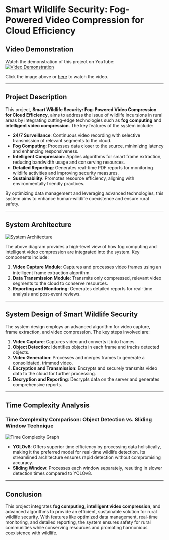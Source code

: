 # Smart Wildlife Security: Fog-Powered Video Compression for Cloud Efficiency

## Video Demonstration

Watch the demonstration of this project on YouTube:  
[![Video Demonstration](https://img.youtube.com/vi/HP0E5seDTeQ/0.jpg)](https://www.youtube.com/watch?v=HP0E5seDTeQ)

Click the image above or [here](https://www.youtube.com/watch?v=HP0E5seDTeQ) to watch the video.

---

## Project Description

This project, **Smart Wildlife Security: Fog-Powered Video Compression for Cloud Efficiency**, aims to address the issue of wildlife incursions in rural areas by integrating cutting-edge technologies such as **fog computing** and **intelligent video compression**. The key features of the system include:

- **24/7 Surveillance**: Continuous video recording with selective transmission of relevant segments to the cloud.
- **Fog Computing**: Processes data closer to the source, minimizing latency and enhancing responsiveness.
- **Intelligent Compression**: Applies algorithms for smart frame extraction, reducing bandwidth usage and conserving resources.
- **Detailed Reporting**: Generates real-time PDF reports for monitoring wildlife activities and improving security measures.
- **Sustainability**: Promotes resource efficiency, aligning with environmentally friendly practices.

By optimizing data management and leveraging advanced technologies, this system aims to enhance human-wildlife coexistence and ensure rural safety.

---

## System Architecture

![System Architecture](![image](https://github.com/user-attachments/assets/7cb0a4c9-7fef-4766-9651-12b06c64cb53)
)

The above diagram provides a high-level view of how fog computing and intelligent video compression are integrated into the system. Key components include:

1. **Video Capture Module**: Captures and processes video frames using an intelligent frame extraction algorithm.
2. **Data Transmission Module**: Transmits only compressed, relevant video segments to the cloud to conserve resources.
3. **Reporting and Monitoring**: Generates detailed reports for real-time analysis and post-event reviews.

---

## System Design of Smart Wildlife Security

The system design employs an advanced algorithm for video capture, frame extraction, and video compression. The key steps involved are:

1. **Video Capture**: Captures video and converts it into frames.
2. **Object Detection**: Identifies objects in each frame and tracks detected objects.
3. **Video Generation**: Processes and merges frames to generate a consolidated, trimmed video.
4. **Encryption and Transmission**: Encrypts and securely transmits video data to the cloud for further processing.
5. **Decryption and Reporting**: Decrypts data on the server and generates comprehensive reports.

---

## Time Complexity Analysis

### Time Complexity Comparison: Object Detection vs. Sliding Window Technique

![Time Complexity Graph](https://github.com/user-attachments/assets/37fda879-ede2-417e-a2c4-5298db825eea)

- **YOLOv8**: Offers superior time efficiency by processing data holistically, making it the preferred model for real-time wildlife detection. Its streamlined architecture ensures rapid detection without compromising accuracy.
- **Sliding Window**: Processes each window separately, resulting in slower detection times compared to YOLOv8.

---

## Conclusion

This project integrates **fog computing**, **intelligent video compression**, and advanced algorithms to provide an efficient, sustainable solution for rural wildlife security. With features like optimized data management, real-time monitoring, and detailed reporting, the system ensures safety for rural communities while conserving resources and promoting harmonious coexistence with wildlife.

